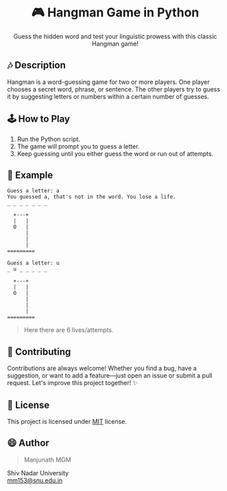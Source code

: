 <div align="center">

# 🎮 Hangman Game in Python

Guess the hidden word and test your linguistic prowess with this classic Hangman game!

</div>

## 🎶 Description

Hangman is a word-guessing game for two or more players. One player chooses a secret word, phrase, or sentence. The other players try to guess it by suggesting letters or numbers within a certain number of guesses.

## 🕹️ How to Play

1. Run the Python script.
2. The game will prompt you to guess a letter.
3. Keep guessing until you either guess the word or run out of attempts.

## 🌈 Example

```
Guess a letter: a
You guessed a, that's not in the word. You lose a life.
_ _ _ _ _ _ _

  +---+
  |   |
  O   |
      |
      |
      |
=========

Guess a letter: u
_ u _ _ _ _ _

  +---+
  |   |
  O   |
      |
      |
      |
=========
```
> Here there are 6 lives/attempts.

## 🤝 Contributing

Contributions are always welcome! Whether you find a bug, have a suggestion, or want to add a feature—just open an issue or submit a pull request. Let's improve this project together! ✨

## :pencil: License

This project is licensed under [MIT](https://opensource.org/licenses/MIT) license.

## 😄 Author
> Manjunath MGM </br>

Shiv Nadar University </br>
mm153@snu.edu.in
